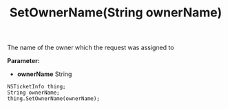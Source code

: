 ﻿---
uid: crmscript_ref_NSTicketInfo_SetOwnerName
title: SetOwnerName(String ownerName)
intellisense: NSTicketInfo.SetOwnerName
keywords: NSTicketInfo, GetOwnerName
so.topic: reference
---

The name of the owner which the request was assigned to

**Parameter:** 
 - **ownerName** String

```crmscript
NSTicketInfo thing;
String ownerName;
thing.SetOwnerName(ownerName);
```

